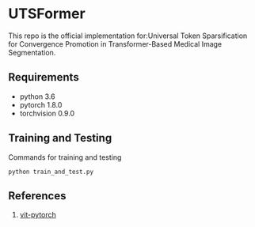 # UTSFormer

This repo is the official implementation for:Universal Token Sparsification for Convergence
 Promotion in Transformer-Based Medical Image Segmentation.

## Requirements

* python 3.6
* pytorch 1.8.0
* torchvision 0.9.0


## Training and Testing
Commands for training and testing
```
python train_and_test.py
```


## References

1. [vit-pytorch](https://github.com/lucidrains/vit-pytorch)